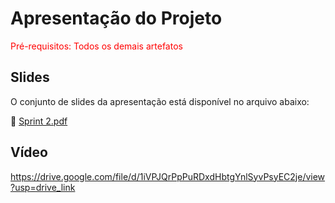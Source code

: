 # Apresentação do Projeto

<span style="color:red">Pré-requisitos: Todos os demais artefatos</span>

## Slides

O conjunto de slides da apresentação está disponível no arquivo abaixo:

📄 [Sprint 2.pdf](./Sprint%202.pdf)


## Vídeo

https://drive.google.com/file/d/1iVPJQrPpPuRDxdHbtgYnlSyvPsyEC2je/view?usp=drive_link
